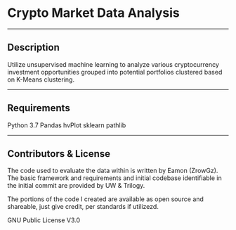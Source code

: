 # Crypto Market Data Analysis

---

## Description 

Utilize unsupervised machine learning to analyze various cryptocurrency investment opportunities grouped into potential portfolios clustered based on K-Means clustering. 

---

## Requirements

Python 3.7
Pandas
hvPlot
sklearn
pathlib

--- 

## Contributors & License

The code used to evaluate the data within is written by Eamon (ZrowGz). The basic framework and requirements and initial codebase identifiable in the initial commit are provided by UW & Trilogy.

The portions of the code I created are available as open source and shareable, just give credit, per standards if utilizezd.

GNU Public License V3.0
